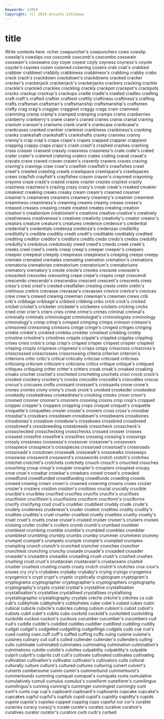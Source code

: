 ```yaml
---
Keywords: 13019
Copyright: (C) 2019 Atsushi Ishikawa
---
```


# title

Write contents here.
ncher cowpuncher's cowpunchers cows cowslip cowslip's cowslips
cox coxcomb coxcomb's coxcombs coxswain coxswain's coxswains coy coyer coyest
coyly coyness coyness's coyote coyote's coyotes cozen cozened cozening cozens
crab crab's crabbed crabbier crabbiest crabbily crabbiness crabbiness's crabbing crabby
crabs crack crack's crackdown crackdown's crackdowns cracked cracker cracker's crackerjack
crackerjack's crackerjacks crackers cracking crackle crackle's crackled crackles crackling crackly
crackpot crackpot's crackpots cracks crackup crackup's crackups cradle cradle's cradled
cradles cradling craft craft's crafted craftier craftiest craftily craftiness craftiness's
crafting crafts craftsman craftsman's craftsmanship craftsmanship's craftsmen crafty crag crag's
craggier craggiest craggy crags cram crammed cramming cramp cramp's cramped
cramping cramps crams cranberries cranberry cranberry's crane crane's craned cranes
crania cranial craning cranium cranium's craniums crank crank's crankcase crankcase's
crankcases cranked crankier crankiest crankiness crankiness's cranking cranks crankshaft crankshaft's
crankshafts cranky crannies cranny cranny's crap crap's crape crape's crapes
crapped crappier crappiest crapping crappy craps craps's crash crash's crashed
crashes crashing crass crasser crassest crassly crassness crassness's crate crate's
crated crater crater's cratered cratering craters crates crating cravat cravat's
cravats crave craved craven craven's cravenly cravens craves craving craving's
cravings craw craw's crawfish crawfish's crawfishes crawl crawl's crawled crawling
crawls crawlspace crawlspace's crawlspaces craws crayfish crayfish's crayfishes crayon crayon's
crayoned crayoning crayons craze craze's crazed crazes crazier crazies craziest
crazily craziness craziness's crazing crazy crazy's creak creak's creaked creakier
creakiest creaking creaks creaky cream cream's creamed creamer creamer's creameries
creamers creamery creamery's creamier creamiest creaminess creaminess's creaming creams creamy
crease crease's creased creases creasing create created creates creating creation
creation's creationism creationism's creations creative creative's creatively creativeness creativeness's creatives
creativity creativity's creator creator's creators creature creature's creatures credence credence's
credential credential's credentials credenza credenza's credenzas credibility credibility's credible credibly
credit credit's creditable creditably credited crediting creditor creditor's creditors credits
credo credo's credos credulity credulity's credulous credulously creed creed's creeds
creek creek's creeks creel creel's creels creep creep's creeper creeper's
creepers creepier creepiest creepily creepiness creepiness's creeping creeps creepy cremate
cremated cremates cremating cremation cremation's cremations crematoria crematories crematorium crematorium's
crematoriums crematory crematory's creole creole's creoles creosote creosote's creosoted creosotes
creosoting crepe crepe's crepes crept crescendi crescendo crescendo's crescendos crescent
crescent's crescents cress cress's crest crest's crested crestfallen cresting crests
cretin cretin's cretinous cretins crevasse crevasse's crevasses crevice crevice's crevices
crew crew's crewed crewing crewman crewman's crewmen crews crib crib's
cribbage cribbage's cribbed cribbing cribs crick crick's cricked cricket cricket's
cricketer cricketer's cricketers crickets cricking cricks cried crier crier's criers
cries crime crime's crimes criminal criminal's criminally criminals criminologist criminologist's
criminologists criminology criminology's crimp crimp's crimped crimping crimps crimson crimson's
crimsoned crimsoning crimsons cringe cringe's cringed cringes cringing crinkle crinkle's
crinkled crinkles crinklier crinkliest crinkling crinkly crinoline crinoline's crinolines cripple
cripple's crippled cripples crippling crises crisis crisis's crisp crisp's crisped
crisper crispest crispier crispiest crisping crisply crispness crispness's crisps crispy
crisscross crisscross's crisscrossed crisscrosses crisscrossing criteria criterion criterion's criterions critic
critic's critical critically criticise criticised criticises criticising criticism criticism's criticisms
critics critique critique's critiqued critiques critiquing critter critter's critters croak
croak's croaked croaking croaks crochet crochet's crocheted crocheting crochets croci
crock crock's crocked crockery crockery's crocks crocodile crocodile's crocodiles crocus
crocus's crocuses crofts croissant croissant's croissants crone crone's crones cronies
crony crony's crook crook's crooked crookeder crookedest crookedly crookedness crookedness's
crooking crooks croon croon's crooned crooner crooner's crooners crooning croons
crop crop's cropped cropper cropper's croppers cropping crops croquet croquet's
croquette croquette's croquettes crosier crosier's crosiers cross cross's crossbar crossbar's
crossbars crossbeam crossbeam's crossbeams crossbones crossbones's crossbow crossbow's crossbows crossbred
crossbreed crossbreed's crossbreeding crossbreeds crosscheck crosscheck's crosschecked crosschecking crosschecks crossed
crosser crosses crossest crossfire crossfire's crossfires crossing crossing's crossings crossly
crossness crossness's crossover crossover's crossovers crosspiece crosspiece's crosspieces crossroad crossroad's
crossroads crossroads's crosstown crosswalk crosswalk's crosswalks crossways crosswise crossword crossword's
crosswords crotch crotch's crotches crotchet crotchet's crotchets crotchety crouch crouch's
crouched crouches crouching croup croup's croupier croupier's croupiers croupiest croupy
crow crow's crowbar crowbar's crowbars crowd crowd's crowded crowdfund crowdfunded
crowdfunding crowdfunds crowding crowds crowed crowing crown crown's crowned crowning
crowns crows crozier crozier's croziers croûton croûton's croûtons crucial crucially
crucible crucible's crucibles crucified crucifies crucifix crucifix's crucifixes crucifixion crucifixion's
crucifixions cruciform cruciform's cruciforms crucify crucifying crud crud's cruddier cruddiest
cruddy crude crude's crudely crudeness crudeness's cruder crudest crudities crudity
crudity's crudités crudités's cruel crueller cruellest cruelly cruelties cruelty cruelty's
cruet cruet's cruets cruise cruise's cruised cruiser cruiser's cruisers cruises
cruising cruller cruller's crullers crumb crumb's crumbed crumbier crumbiest crumbing
crumble crumble's crumbled crumbles crumblier crumbliest crumbling crumbly crumbs crumby
crummier crummiest crummy crumpet crumpet's crumpets crumple crumple's crumpled crumples
crumpling crunch crunch's crunched cruncher crunches crunchier crunchiest crunching crunchy
crusade crusade's crusaded crusader crusader's crusaders crusades crusading crush crush's
crushed crushes crushing crust crust's crustacean crustacean's crustaceans crusted crustier
crustiest crusting crusts crusty crutch crutch's crutches crux crux's cruxes
cry cry's crybabies crybaby crybaby's crying cryings cryogenics cryogenics's crypt
crypt's cryptic cryptically cryptogram cryptogram's cryptograms cryptographer cryptographer's cryptographers cryptography
cryptography's crypts crystal crystal's crystalline crystallisation crystallisation's crystallise crystallised crystallises
crystallising crystallographic crystallography crystals crèche crèche's crèches cs cub cub's
cubbyhole cubbyhole's cubbyholes cube cube's cubed cubes cubic cubical cubicle
cubicle's cubicles cubing cubism cubism's cubist cubist's cubists cubit cubit's
cubits cubs cuckold cuckold's cuckolded cuckolding cuckolds cuckoo cuckoo's cuckoos
cucumber cucumber's cucumbers cud cud's cuddle cuddle's cuddled cuddles cuddlier
cuddliest cuddling cuddly cudgel cudgel's cudgelled cudgelling cudgellings cudgels cuds
cue cue's cued cueing cues cuff cuff's cuffed cuffing cuffs
cuing cuisine cuisine's cuisines culinary cull cull's culled cullender cullender's
cullenders culling culls culminate culminated culminates culminating culmination culmination's culminations
culotte culotte's culottes culpability culpability's culpable culprit culprit's culprits cult
cult's cultivate cultivated cultivates cultivating cultivation cultivation's cultivator cultivator's cultivators
cults cultural culturally culture culture's cultured cultures culturing culvert culvert's
culverts cumbersome cumin cumin's cummerbund cummerbund's cummerbunds cumming cumquat cumquat's
cumquats cums cumulative cumulatively cumuli cumulus cumulus's cuneiform cuneiform's cunnilingus
cunnilingus's cunning cunning's cunninger cunningest cunningly cunt cunt's cunts cup
cup's cupboard cupboard's cupboards cupcake cupcake's cupcakes cupful cupful's cupfuls
cupid cupid's cupidity cupidity's cupids cupola cupola's cupolas cupped cupping
cups cupsful cur cur's curable curacies curacy curacy's curate curate's
curates curative curative's curatives curator curator's curators curb curb's curbed
